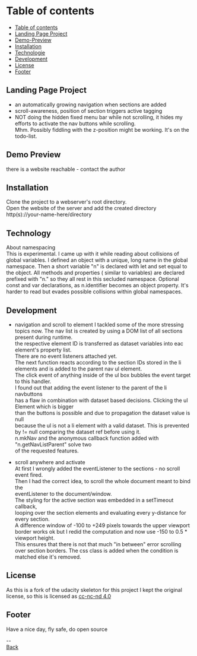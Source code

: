 # Table of contents
- [Table of contents](#table-of-contents)
- [Landing Page Project](#landing-page-project)
- [Demo-Preview](#demo-preview)
- [Installation](#installation)
- [Technologie](#technology)
- [Development](#development)
- [License](#license)
- [Footer](#footer)

## Landing Page Project

- an automatically growing navigation when sections are added
- scroll-awareness, position of section triggers active tagging
- NOT doing the hidden fixed menu bar  while not scrolling, it hides my efforts to activate the nav buttons while scrolling.  
  Mhm. Possibly fiddling with the z-position might be working. It's on the todo-list.

## Demo Preview
there is a website reachable - contact the author  
## Installation

Clone the project to a webserver's root directory.  
Open the website of the server and add the created directory  
http(s)://your-name-here/directory

## Technology

About namespacing  
This is experimental. I came up with it while reading about collisions of global variables.
I defined an object with a unique, long name in the global namespace.
Then a short variable "n" is declared with let and set equal to the object.
All methods and properties ( similar to variables) are declared prefixed with "n."   so they all rest in this secluded namespace.
Optional const and var declarations, as n.identifier becomes an object property.
It's harder to read but evades possible collisions within global namespaces.

## Development
- navigation and scroll to element
I tackled some of the more stressing topics now. 
The nav list is created by using a DOM list of all sections present during runtime.  
the respective element ID is transferred as dataset variables into eac element's property list.  
There are no event listeners attached yet.  
The next function reacts according to the section IDs stored in the li elements and is added to the parent nav ul element.  
The click event of anything inside of the ul box bubbles the event target to this handler.  
I found out that  adding the event listener to the parent of the li navbuttons  
has a flaw in combination with dataset based decisions. Clicking the ul Element which is bigger    
than the buttons is possible and due to propagation the dataset value is null    
because the ul is not a li element with a valid dataset. This is prevented by != null comparing the dataset ref before using it.  
n.mkNav and the anonymous callback function added with "n.getNavListParent" solve two   
of the requested features.  

- scroll anywhere and activate  
At first I wrongly added the eventListener to the sections  - no scroll event fired.  
Then I had the correct idea, to scroll the whole document meant to bind the   
eventListener to the document/window.  
The styling for the active section was embedded in a setTimeout callback,  
looping over the section elements and evaluating every y-distance for every section.  
A difference window of -100 to +249 pixels towards the upper viewport border works ok
but I redid the computation and now use -150 to 0.5 * viewport height.  
This ensures that there is not that much "in between" error scrolling over section borders.
The css class is added when the condition is matched else it's removed.  

## License
As this is a fork of the udacity skeleton for this project
I kept the original license, so this is licensed as  [cc-nc-nd 4.0](https://creativecommons.org/licenses/by-nc-nd/4.0/)



## Footer
Have a nice day, fly safe, do open source

--  
[Back](#table-of-contents)

